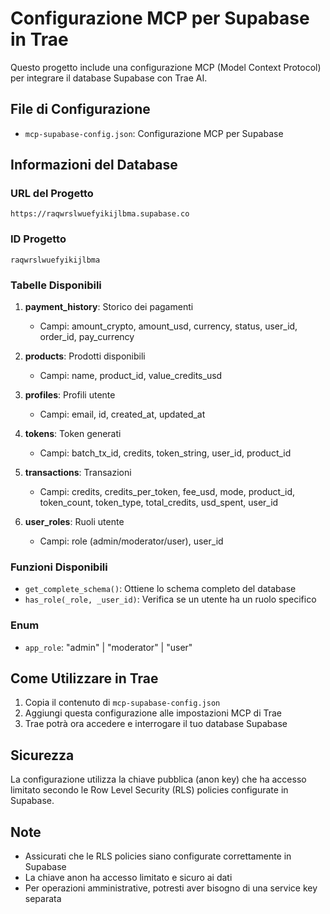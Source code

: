 # Configurazione MCP per Supabase in Trae

Questo progetto include una configurazione MCP (Model Context Protocol) per integrare il database Supabase con Trae AI.

## File di Configurazione

- `mcp-supabase-config.json`: Configurazione MCP per Supabase

## Informazioni del Database

### URL del Progetto
```
https://raqwrslwuefyikijlbma.supabase.co
```

### ID Progetto
```
raqwrslwuefyikijlbma
```

### Tabelle Disponibili

1. **payment_history**: Storico dei pagamenti
   - Campi: amount_crypto, amount_usd, currency, status, user_id, order_id, pay_currency

2. **products**: Prodotti disponibili
   - Campi: name, product_id, value_credits_usd

3. **profiles**: Profili utente
   - Campi: email, id, created_at, updated_at

4. **tokens**: Token generati
   - Campi: batch_tx_id, credits, token_string, user_id, product_id

5. **transactions**: Transazioni
   - Campi: credits, credits_per_token, fee_usd, mode, product_id, token_count, token_type, total_credits, usd_spent, user_id

6. **user_roles**: Ruoli utente
   - Campi: role (admin/moderator/user), user_id

### Funzioni Disponibili

- `get_complete_schema()`: Ottiene lo schema completo del database
- `has_role(_role, _user_id)`: Verifica se un utente ha un ruolo specifico

### Enum

- `app_role`: "admin" | "moderator" | "user"

## Come Utilizzare in Trae

1. Copia il contenuto di `mcp-supabase-config.json`
2. Aggiungi questa configurazione alle impostazioni MCP di Trae
3. Trae potrà ora accedere e interrogare il tuo database Supabase

## Sicurezza

La configurazione utilizza la chiave pubblica (anon key) che ha accesso limitato secondo le Row Level Security (RLS) policies configurate in Supabase.

## Note

- Assicurati che le RLS policies siano configurate correttamente in Supabase
- La chiave anon ha accesso limitato e sicuro ai dati
- Per operazioni amministrative, potresti aver bisogno di una service key separata